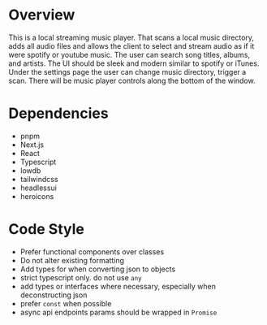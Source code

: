 # Overview

This is a local streaming music player. That scans a local music directory, adds all audio files
and allows the client to select and stream audio as if it were spotify or youtube music. The user
can search song titles, albums, and artists. The UI should be sleek and modern similar to spotify
or iTunes. Under the settings page the user can change music directory, trigger a scan. There will
be music player controls along the bottom of the window.

# Dependencies

- pnpm
- Next.js
- React
- Typescript
- lowdb
- tailwindcss
- headlessui
- heroicons

# Code Style

- Prefer functional components over classes
- Do not alter existing formatting
- Add types for when converting json to objects
- strict typescript only. do not use `any`
- add types or interfaces where necessary, especially when deconstructing json
- prefer `const` when possible
- async api endpoints params should be wrapped in `Promise`
